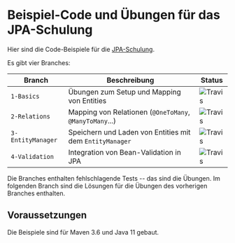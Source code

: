 # Beispiel-Code und Übungen für das JPA-Schulung

Hier sind die Code-Beispiele für die [JPA-Schulung](https://cofinpro.github.io/JPA-Schulung).

Es gibt vier Branches:

| Branch            | Beschreibung                                              | Status |
| ----------------- | --------------------------------------------------------- | ------ |
| `1-Basics`        | Übungen zum Setup  und Mapping von Entities               | ![Travis](https://travis-ci.org/Cofinpro/JPA-Schulung-Code.svg?branch=1-Basics)
| `2-Relations`     | Mapping von Relationen (`@OneToMany`, `@ManyToMany`...)   | ![Travis](https://travis-ci.org/Cofinpro/JPA-Schulung-Code.svg?branch=2-Relations)
| `3-EntityManager` | Speichern und Laden von Entities mit dem `EntityManager`  | ![Travis](https://travis-ci.org/Cofinpro/JPA-Schulung-Code.svg?branch=3-EntityManager)
| `4-Validation`    | Integration von Bean-Validation in JPA                    | ![Travis](https://travis-ci.org/Cofinpro/JPA-Schulung-Code.svg?branch=4-Validation)

Die Branches enthalten fehlschlagende Tests -- das sind die Übungen.
Im folgenden Branch sind die Lösungen für die Übungen des vorherigen Branches enthalten.

## Voraussetzungen

Die Beispiele sind für Maven 3.6 und Java 11 gebaut.